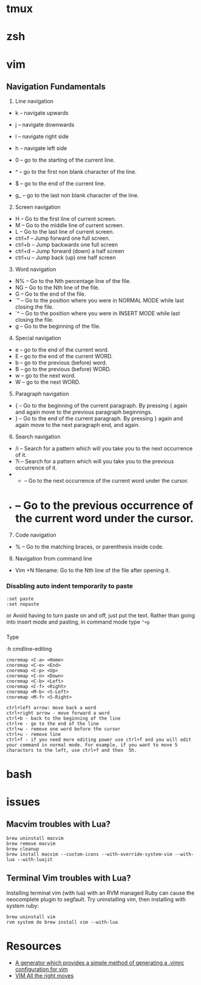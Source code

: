 # tmux

# zsh

# vim

## Navigation Fundamentals
1. Line navigation
  - k – navigate upwards
  - j – navigate downwards
  - l – navigate right side
  - h – navigate left side

  - 0 – go to the starting of the current line.
  - ^ – go to the first non blank character of the line.
  - $ – go to the end of the current line.
  - g_ – go to the last non blank character of the line.
2. Screen navigation
  - H – Go to the first line of current screen.
  - M – Go to the middle line of current screen.
  - L – Go to the last line of current screen.
  - ctrl+f – Jump forward one full screen.
  - ctrl+b – Jump backwards one full screen
  - ctrl+d – Jump forward (down) a half screen
  - ctrl+u – Jump back (up) one half screen
3. Word navigation
  - N% – Go to the Nth percentage line of the file.
  - NG – Go to the Nth line of the file.
  - G – Go to the end of the file.
  - `” – Go to the position where you were in NORMAL MODE while last closing the file.
  - `^ – Go to the position where you were in INSERT MODE while last closing the file.
  - g – Go to the beginning of the file.
4. Special navigation
  - e – go to the end of the current word.
  - E – go to the end of the current WORD.
  - b – go to the previous (before) word.
  - B – go to the previous (before) WORD.
  - w – go to the next word.
  - W – go to the next WORD.
5. Paragraph navigation
  - { – Go to the beginning of the current paragraph. By pressing { again and again move to the previous paragraph beginnings.
  - } – Go to the end of the current paragraph. By pressing  } again and again move to the next paragraph end, and again.
6. Search navigation
  - /i – Search for a pattern which will you take you to the next occurrence of it.
  - ?i – Search for a pattern which will you take you to the previous occurrence of it.
  - * – Go to the next occurrence of the current word under the cursor.
  - # – Go to the previous occurrence of the current word under the cursor.
7. Code navigation
  - % – Go to the matching braces, or parenthesis inside code.
8. Navigation from command line
  - Vim +N filename: Go to the Nth line of the file after opening it.

### Disabling auto indent temporarily to paste
```
:set paste
:set nopaste
```
or
Avoid having to turn paste on and off, just put the text. Rather than going into insert mode and pasting, in command mode type
`"+p`

###
Type

:h cmdline-editing

```
cnoremap <C-a> <Home>
cnoremap <C-e> <End>
cnoremap <C-p> <Up>
cnoremap <C-n> <Down>
cnoremap <C-b> <Left>
cnoremap <C-f> <Right>
cnoremap <M-b> <S-Left>
cnoremap <M-f> <S-Right>
```

```
ctrl+left arrow: move back a word
ctrl+right arrow - move forward a word
ctrl+b - back to the beginning of the line
ctrl+e - go to the end of the line
ctrl+w - remove one word before the cursor
ctrl+u - remove line
ctrl+f - if you need more editing power use ctrl+f and you will edit your command in normal mode. For example, if you want to move 5 characters to the left, use ctrl+f and then  5h.
```

# bash

# issues

## Macvim troubles with Lua?

```
brew uninstall macvim
brew remove macvim
brew cleanup
brew install macvim --custom-icons --with-override-system-vim --with-lua --with-luajit
```

## Terminal Vim troubles with Lua?

Installing terminal vim (with lua) with an RVM managed Ruby can cause the neocomplete plugin to segfault. Try uninstalling vim, then installing with system ruby:

```
brew uninstall vim
rvm system do brew install vim --with-lua
```

# Resources
- [A generator which provides a simple method of generating a .vimrc configuration for vim](http://vim-bootstrap.com/)
- [VIM All the right moves](http://vim.wikia.com/wiki/All_the_right_moves)
